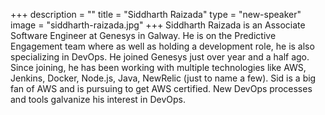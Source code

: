 +++
description = ""
title = "Siddharth Raizada"
type = "new-speaker"
image = "siddharth-raizada.jpg"
+++
Siddharth Raizada is an Associate Software Engineer at Genesys in Galway. He is on the Predictive Engagement team where as well as holding a development role, he is also specializing in DevOps. He joined Genesys just over year and a half ago. Since joining, he has been working with multiple technologies like AWS, Jenkins, Docker, Node.js, Java, NewRelic (just to name a few). Sid is a big fan of AWS and is pursuing to get AWS certified. New DevOps processes and tools galvanize his interest in DevOps.